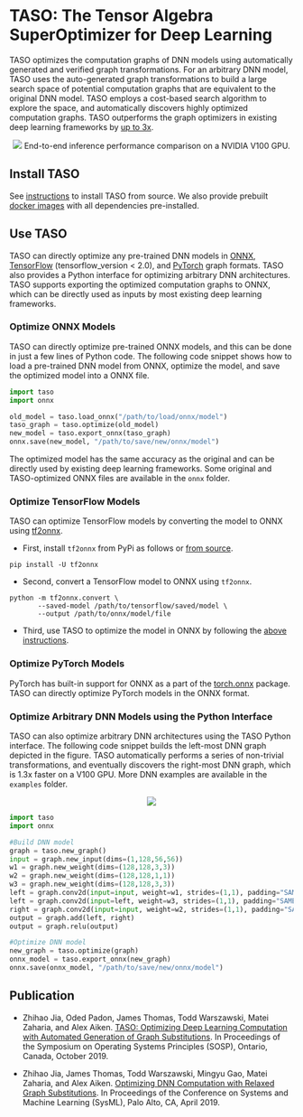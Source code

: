 # TASO: The Tensor Algebra SuperOptimizer for Deep Learning

TASO optimizes the computation graphs of DNN models using automatically generated and verified graph transformations.
For an arbitrary DNN model, TASO uses the auto-generated graph transformations to build a large search space of potential computation graphs that are equivalent to the original DNN model.
TASO employs a cost-based search algorithm to explore the space, and automatically discovers highly optimized computation graphs.
TASO outperforms the graph optimizers in existing deep learning frameworks by [up to 3x](http://theory.stanford.edu/~aiken/publications/papers/sosp19.pdf).
<div align="center">
  <img src="https://github.com/jiazhihao/TASO/blob/master/figures/inference.png">
  End-to-end inference performance comparison on a NVIDIA V100 GPU.
</div>

## Install TASO

See [instructions](INSTALL.md) to install TASO from source.
We also provide prebuilt [docker images](https://github.com/jiazhihao/TASO/blob/master/INSTALL.md) with all dependencies pre-installed.

## Use TASO

TASO can directly optimize any pre-trained DNN models in [ONNX](https://onnx.ai), [TensorFlow](https://www.tensorflow.org/guide/saved_model) (tensorflow_version < 2.0), and [PyTorch](https://pytorch.org/docs/stable/onnx.html) graph formats.
TASO also provides a Python interface for optimizing arbitrary DNN architectures.
TASO supports exporting the optimized computation graphs to ONNX, which can be directly used as inputs by most existing deep learning frameworks.

### Optimize ONNX Models

TASO can directly optimize pre-trained ONNX models, and this can be done in just a few lines of Python code.
The following code snippet shows how to load a pre-trained DNN model from ONNX, optimize the model, and save the optimized model into a ONNX file.
```python
import taso
import onnx

old_model = taso.load_onnx("/path/to/load/onnx/model")
taso_graph = taso.optimize(old_model)
new_model = taso.export_onnx(taso_graph)
onnx.save(new_model, "/path/to/save/new/onnx/model")
```
The optimized model has the same accuracy as the original and can be directly used by existing deep learning frameworks.
Some original and TASO-optimized ONNX files are available in the `onnx` folder.
<!-- The following figure shows the end-to-end inference performance comparison on a NVIDIA V100 GPU. -->

### Optimize TensorFlow Models

TASO can optimize TensorFlow models by converting the model to ONNX using [tf2onnx](https://github.com/onnx/tensorflow-onnx).

* First, install `tf2onnx` from PyPi as follows or [from source](https://github.com/onnx/tensorflow-onnx).
```
pip install -U tf2onnx
```

* Second, convert a TensorFlow model to ONNX using `tf2onnx`.
```
python -m tf2onnx.convert \
       --saved-model /path/to/tensorflow/saved/model \
       --output /path/to/onnx/model/file
```

* Third, use TASO to optimize the model in ONNX by following the [above instructions](https://github.com/jiazhihao/TASO#optimize-onnx-models).

### Optimize PyTorch Models

PyTorch has built-in support for ONNX as a part of the [torch.onnx](https://pytorch.org/docs/master/onnx.html) package.
TASO can directly optimize PyTorch models in the ONNX format.

### Optimize Arbitrary DNN Models using the Python Interface

TASO can also optimize arbitrary DNN architectures using the TASO Python interface. 
The following code snippet builds the left-most DNN graph depicted in the figure. TASO automatically performs a series of non-trivial transformations, and eventually discovers the right-most DNN graph, which is 1.3x faster on a V100 GPU. More DNN examples are available in the `examples` folder.

<div align="center">
  <img src="https://github.com/jiazhihao/TASO/blob/master/figures/graph_subst.png">
</div>

```python
import taso
import onnx

#Build DNN model
graph = taso.new_graph()
input = graph.new_input(dims=(1,128,56,56))
w1 = graph.new_weight(dims=(128,128,3,3))
w2 = graph.new_weight(dims=(128,128,1,1))
w3 = graph.new_weight(dims=(128,128,3,3))
left = graph.conv2d(input=input, weight=w1, strides=(1,1), padding="SAME", activation="RELU")
left = graph.conv2d(input=left, weight=w3, strides=(1,1), padding="SAME")
right = graph.conv2d(input=input, weight=w2, strides=(1,1), padding="SAME", activation="RELU")
output = graph.add(left, right)
output = graph.relu(output)

#Optimize DNN model
new_graph = taso.optimize(graph)
onnx_model = taso.export_onnx(new_graph)
onnx.save(onnx_model, "/path/to/save/new/onnx/model")
```

## Publication
* Zhihao Jia, Oded Padon, James Thomas, Todd Warszawski, Matei Zaharia, and Alex Aiken. [TASO: Optimizing Deep Learning Computation with Automated Generation of Graph Substitutions](https://cs.stanford.edu/~zhihao/papers/sosp19.pdf). In Proceedings of the Symposium on Operating Systems Principles (SOSP), Ontario, Canada, October 2019.

* Zhihao Jia, James Thomas, Todd Warszawski, Mingyu Gao, Matei Zaharia, and Alex Aiken. [Optimizing DNN Computation with Relaxed Graph Substitutions](https://theory.stanford.edu/~aiken/publications/papers/sysml19b.pdf). In Proceedings of the Conference on Systems and Machine Learning (SysML), Palo Alto, CA, April 2019.

